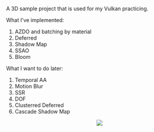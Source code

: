 A 3D sample project that is used for my Vulkan practicing.

What I've implemented:
1. AZDO and batching by material
2. Deferred
3. Shadow Map
4. SSAO
5. Bloom

What I want to do later:
1. Temporal AA
2. Motion Blur
3. SSR
4. DOF
5. Clusterred Deferred
6. Cascade Shadow Map

<p align="center">
<img src="https://github.com/enjiushi/VulkanLearn/tree/master/assets/screen_shot.jpg">
</p>